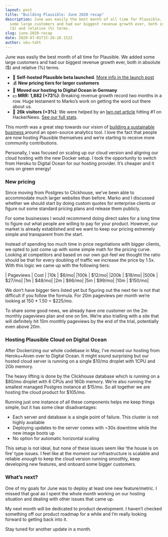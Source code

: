 ```yaml
---
layout: post
title: "Building Plausible: June 2020 recap"
description: June was easily the best month of all time for Plausible. We added
  some large customers and had our biggest revenue growth ever, both in absolute
  ($) and relative (%) terms.
slug: june-2020-recap
date: 2020-07-01T15:26:18.152Z
author: uku-taht
---
```

June was easily the best month of all time for Plausible. We added some large customers and had our biggest revenue growth ever, both in absolute ($) and relative (%) terms.

* 🚀 **Self-hosted Plausible beta launched**. [More info in the launch post](https://plausible.io/blog/self-hosted-web-analytics-beta)
* 💰 **New pricing tiers for larger customers**
* 🤖 **Moved our hosting to Digital Ocean in Germany**
* 💵 **MRR: 1,882 (+73%)**:  Breaking revenue growth record two months in a row. Huge testament to Marko’s work on getting the word out there about us.
* 👩 **26k visitors (+3%)***:* We were helped by an [lwn.net article](https://lwn.net/Articles/822568/) hitting #1 on HackerNews. [See our full stats](https://plausible.io/plausible.io?period=custom&from=2020-06-01&to=2020-06-30).

This month was a great step towards our vision of [building a sustainable business ](https://plausible.io/blog/open-source-funding) around an open-source analytics tool. I love the fact that people are now hosting Plausible themselves and we’re starting to receive more community contributions.

Personally, I was focused on scaling up our cloud version and aligning our cloud hosting with the new Docker setup. I took the opportunity to switch from Heroku to Digital Ocean for our hosting provider. It’s cheaper and it runs on green energy!

### New pricing

Since moving from Postgres to Clickhouse, we’ve been able to accommodate much larger websites than before. Marko and I discussed whether we should start by doing custom quotes for enterprise clients or figure out some standard pricing plans and release them publicly.

For some businesses I would recommend doing direct sales for a long time to figure out what people are willing to pay for your product. However, our market is already established and we want to keep our pricing extremely simple and transparent from the start.

Instead of spending too much time in price negotiations with bigger clients, we opted to just come up with some simple math for the pricing curve. Looking at competitors and based on our own gut-feel we thought the ratio should be that for every doubling of traffic we increase the price by 1.5x. With this logic we came up with the following tiers:

| Pageviews | Cost   |
|10k       |  $6/mo|
|100k      |  $12/mo| 
|200k      |  $18/mo|
|500k      |  $27/mo|
|1m        |  $48/mo|
|2m        |  $66/mo|
|5m        |  $99/mo|
|10m       | $150/mo|


We don’t have bigger tiers listed yet but figuring out the next tier is not that difficult if you follow the formula. For 20m pageviews per month we’re looking at 150 * 1.50 = $225/mo.

To share some good news, we already have one customer on the 2m monthly pageviews plan and one on 5m. We’re also trialling with a site that will definitely hit 10m monthly pageviews by the end of the trial, potentially even above 20m.

### Hosting Plausible Cloud on Digital Ocean

After Dockerizing our whole codebase in May, I’ve moved our hosting from Heroku+Aiven over to Digital Ocean. It might sound surprising but our hosted cloud server is running on a single $10/mo droplet with 1CPU and 2Gb memory.

The heavy lifting is done by the Clickhouse database which is running on a $80/mo droplet with 6 CPUs and 16Gb memory. We’re also running the smallest managed Postgres instance at $15/mo. So all together we are hosting the cloud product for $105/mo.

Running just one instance of all these components helps me keep things simple, but it has some clear disadvantages:

* Each server and database is a single point of failure. This cluster is not highly available
* Deploying updates to the server comes with ~30s downtime while the new image boots up
* No option for automatic horizontal scaling

This setup is not ideal, but none of these issues seem like ‘the house is on fire’ type issues. I feel like at the moment our infrastructure is scalable and reliable *enough* to keep the cloud version running smoothly, keep developing new features, and onboard some bigger customers.

### What’s next?

One of my goals for June was to deploy at least one new feature/metric. I missed that goal as I spent the whole month working on our hosting situation and dealing with other issues that came up.

My next month will be dedicated to product development. I haven’t checked something off our product roadmap for a while and I’m really looking forward to getting back into it. 

Stay tuned for another update in a month.